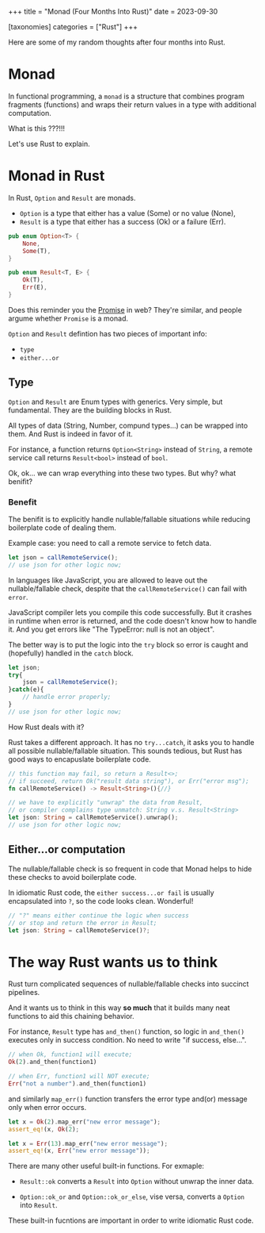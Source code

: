 +++
title = "Monad (Four Months Into Rust)"
date = 2023-09-30

[taxonomies]
categories = ["Rust"]
+++

Here are some of my random thoughts after four months into Rust.

# Monad 

In functional programming, a `monad` is a structure that combines program
fragments (functions) and wraps their return values in a type with additional
computation.

What is this ???!!!

Let's use Rust to explain.

# Monad in Rust

In Rust, `Option` and `Result` are monads. 

- `Option` is a type that either has a value (Some) or no value (None), 
- `Result` is a type that either has a success (Ok) or a failure (Err).

```Rust
pub enum Option<T> {
    None,
    Some(T),
}
```

```Rust
pub enum Result<T, E> {
    Ok(T),
    Err(E),
}
```

Does this reminder you the
[Promise](https://developer.mozilla.org/en-US/docs/Web/JavaScript/Reference/Global_Objects/Promise) in web?
They're similar, and people argume whether `Promise` is a monad.

`Option` and `Result` defintion has two pieces of important info: 

- `type` 
- `either...or`

## Type

`Option` and `Result` are Enum types with generics. Very simple, but fundamental.
They are the building blocks in Rust. 

All types of data (String, Number, compund types...) can be wrapped into them.
And Rust is indeed in favor of it.

For instance, a function returns `Option<String>` instead of `String`, 
a remote service call returns `Result<bool>` instead of `bool`.

Ok, ok... we can wrap everything into these two types. But why? what benifit?

### Benefit

The benifit is to explicitly handle nullable/fallable situations while reducing boilerplate code of dealing them.

Example case: you need to call a remote service to fetch data.

```javascript
let json = callRemoteService();
// use json for other logic now;
```

In languages like JavaScript, you are allowed to leave out the nullable/fallable check,
despite that the `callRemoteService()` can fail with `error`.

JavaScript compiler lets you compile this code successfully. 
But it crashes in runtime when error is returned, and the code doesn't know how
to handle it. And you get errors like "The TypeError: null is not an object".

The better way is to put the logic into the `try` block so error is caught and
(hopefully) handled in the `catch` block.

```javascript
let json;
try{
    json = callRemoteService();
}catch(e){
    // handle error properly;
}
// use json for other logic now;
```

How Rust deals with it?

Rust takes a different approach. It has no `try...catch`, it asks you to handle all possible nullable/fallable situation.
This sounds tedious, but Rust has good ways to encapuslate boilerplate code.

```Rust
// this function may fail, so return a Result<>;
// if succeed, return Ok("result data string"), or Err("error msg");
fn callRemoteService() -> Result<String>(){//}

// we have to explicitly "unwrap" the data from Result, 
// or compiler complains type unmatch: String v.s. Result<String>
let json: String = callRemoteService().unwrap(); 
// use json for other logic now;
```

## Either...or computation

The nullable/fallable check is so frequent in code that Monad helps to hide
these checks to avoid boilerplate code.

In idiomatic Rust code, the `either success...or fail` is usually encapsulated into
`?`, so the code looks clean. Wonderful!

```Rust
// "?" means either continue the logic when success 
// or stop and return the error in Result;
let json: String = callRemoteService()?; 
```

# The way Rust wants us to think

Rust turn complicated sequences of nullable/fallable checks into succinct pipelines.

And it wants us to think in this way **so much** that it builds many 
neat functions to aid this chaining behavior.

For instance, `Result` type has `and_then()` function, so logic in `and_then()`
executes only in success condition. No need to write "if success, else...".

```Rust
// when Ok, function1 will execute;
Ok(2).and_then(function1)

// when Err, function1 will NOT execute;
Err("not a number").and_then(function1)
```

and similarly `map_err()` function transfers the error type and(or) message only
when error occurs.

```Rust
let x = Ok(2).map_err("new error message");
assert_eq!(x, Ok(2);

let x = Err(13).map_err("new error message");
assert_eq!(x, Err("new error message"));
```

There are many other useful built-in functions. For exmaple: 

- `Result::ok` converts a `Result` into `Option` without unwrap the inner data. 

- `Option::ok_or` and `Option::ok_or_else`, vise versa, converts a `Option` into `Result`.

These built-in fucntions are important in order to write idiomatic Rust code.
